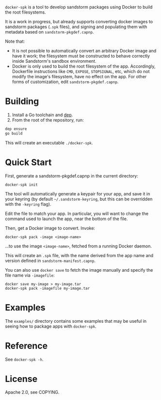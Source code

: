 `docker-spk` is a tool to develop sandstorm packages using Docker to
build the root filesystems.

It is a work in progress, but already supports converting docker images
to sandstorm packages (`.spk` files), and signing and populating them
with metadata based on `sandstorm-pkgdef.capnp`.

Note that:

* It is not possible to automatically convert an arbitrary Docker image
  and have it work; the filesystem must be constructed to behave
  correctly inside Sandstorm's sandbox environment.
* Docker is only used to build the root filesystem of the app.
  Accordingly, Dockerfile instructions like `CMD`, `EXPOSE`,
  `STOPSIGNAL`, etc, which do not modify the image's filesystem, have
  no effect on the app. For other forms of customization, edit
  `sandstorm-pkgdef.capnp`.

# Building

1. Install a Go toolchain and [dep][dep].
2. From the root of the repository, run:

```sh
dep ensure
go build
```

This will create an executable `./docker-spk`.

# Quick Start

First, generate a sandstorm-pkgdef.capnp in the current directory:

```
docker-spk init
```

The tool will automatically generate a keypair for your app, and save it
in your keyring (by default `~/.sandstorm-keyring`, but this can be
overridden with the `-keyring` flag).

Edit the file to match your app. In particular, you will want to change
the command used to launch the app, near the bottom of the file.

Then, get a Docker image to convert. Invoke:

```
docker-spk pack -image <image-name>
```

...to use the image `<image-name>`, fetched from a running Docker
daemon.

This will create an `.spk` file, with the name derived from the app name
and version defined in `sandstorm-manifest.capnp`.

You can also use `docker save` to fetch the image manually and specify
the file name via `-imagefile`:

```
docker save my-image > my-image.tar
docker-spk pack -imagefile my-image.tar
```

# Examples

The `examples/` directory contains some examples that may be useful in
seeing how to package apps with `docker-spk`.

# Reference


See `docker-spk -h`.

# License

Apache 2.0, see COPYING.

[dep]: https://github.com/golang/dep
